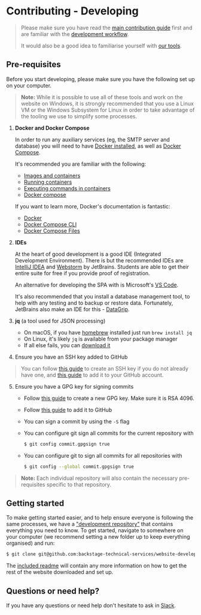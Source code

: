 # Contributing - Developing

> Please make sure you have read the [main contribution
> guide][contributing-main] first and are familiar with the [development
> workflow][contributing-workflow].
>
> It would also be a good idea to familiarise yourself with [our
> tools][contributing-tools].

## Pre-requisites

Before you start developing, please make sure you have the following set
up on your computer.

> **Note:** While it is possible to use all of these tools and work on
> the website on Windows, it is strongly recommended that you use a
> Linux VM or the Windows Subsystem for Linux in order to take advantage
> of the tooling we use to simplify some processes.

1. **Docker and Docker Compose**

   In order to run any auxiliary services (eg, the SMTP server and
   database) you will need to have [Docker installed][install-docker],
   as well as [Docker Compose][install-docker-compose].

   It's recommended you are familiar with the following:

   * [Images and containers][docker-images-vs-containers]
   * [Running containers][docker-container-run]
   * [Executing commands in containers][docker-container-exec]
   * [Docker compose][docker-compose-docs]

   If you want to learn more, Docker's documentation is fantastic:

   * [Docker][docker-docs]
   * [Docker Compose CLI][docker-docs-compose-cli]
   * [Docker Compose Files][docker-docs-compose-file]

2. **IDEs**

   At the heart of good development is a good IDE (Integrated
   Development Environment). There is but the recommended IDEs are [IntelliJ IDEA][intellij-idea]
   and [Webstorm][intellij-webstorm] by JetBrains. Students are able to
   get their entire suite for free if you provide proof of registration.

   An alternative for developing the SPA with is Microsoft's [VS
   Code][vscode].

   It's also recommended that you install a database management tool, to
   help with any testing and to backup or restore data. Fortunately,
   JetBrains also make an IDE for this - [DataGrip][intellij-datagrip].

3. **jq** (a tool used for JSON processing)

   * On macOS, if you have [homebrew][homebrew] installed just run `brew
     install jq`
   * On Linux, it's likely `jq` is available from your package manager
   * If all else fails, you can [download it][jq]

4.  Ensure you have an SSH key added to GitHub

   > You can follow [this guide][ssh-create] to create an SSH key if you
   > do not already have one, and [this guide][ssh-github] to add it to
   > your GitHub account.

5. Ensure you have a GPG key for signing commits
   * Follow [this guide][gpg-create] to create a new GPG key. Make sure
     it is RSA 4096.
   * Follow [this guide][gpg-github] to add it to GitHub
   * You can sign a commit by using the `-S` flag
   * You can configure git sign all commits for the current repository
     with

     ```sh
     $ git config commit.gpgsign true 
     ```
   * You can configure git to sign all commits for all repositories with

     ```sh
     $ git config --global commit.gpgsign true
     ```

<!--6. Make sure you have an account in our nonprod-->
<!--   [Keycloak](../Our%20Tools.md#keycloak) realm. You can ask in Slack if-->
<!--   you're not sure.-->

> **Note:** Each individual repository will also contain the necessary
> pre-requisites specific to that repository.

## Getting started

To make getting started easier, and to help ensure everyone is following
the same processes, we have a ["development
repository"][development-repo] that contains everything you need to
know. To get started, navigate to somewhere on your computer (we
recommend setting a new folder up to keep everything organised) and run:

```sh
$ git clone git@github.com:backstage-technical-services/website-development.git development
```

The [included readme][development-readme] will contain any more
information on how to get the rest of the website downloaded and set up.

## Questions or need help?

If you have any questions or need help don't hesitate to ask in
[Slack][slack].

[contributing-main]: ../../Contributing.md
[contributing-workflow]: ./Development%20Workflow.md
[contributing-tools]: ../Our%20Tools.md
[install-docker]: https://docs.docker.com/install
[install-docker-compose]: https://docs.docker.com/compose/install
[intellij-idea]: https://www.jetbrains.com/idea/download
[intellij-webstorm]: https://www.jetbrains.com/webstorm/download
[intellij-datagrip]: https://www.jetbrains.com/datagrip/download
[vscode]: https://code.visualstudio.com/download
[docker-compose-docs]: https://docs.docker.com/compose
[docker-container-exec]: https://docs.docker.com/engine/reference/commandline/container_exec
[docker-docs-compose-file]: https://docs.docker.com/compose/compose-file
[docker-docs-compose-cli]: https://docs.docker.com/compose/reference
[docker-docs]: https://docs.docker.com/engine/reference/commandline/cli
[docker-container-run]: https://docs.docker.com/engine/reference/commandline/container_run
[docker-images-vs-containers]: https://stackoverflow.com/a/23736802
[development-repo]: https://github.com/backstage-technical-services/website-development
[development-readme]: https://github.com/backstage-technical-services/website-development/blob/main/readme.md
[slack]: https://bts-website.slack.com
[homebrew]: https://brew.sh
[jq]: https://stedolan.github.io/jq
[ssh-create]: https://docs.github.com/en/github/authenticating-to-github/generating-a-new-ssh-key-and-adding-it-to-the-ssh-agent
[ssh-github]: https://docs.github.com/en/github/authenticating-to-github/adding-a-new-ssh-key-to-your-github-account
[gpg-create]: https://docs.github.com/en/github/authenticating-to-github/generating-a-new-gpg-key
[gpg-github]: https://docs.github.com/en/github/authenticating-to-github/adding-a-new-gpg-key-to-your-github-account

